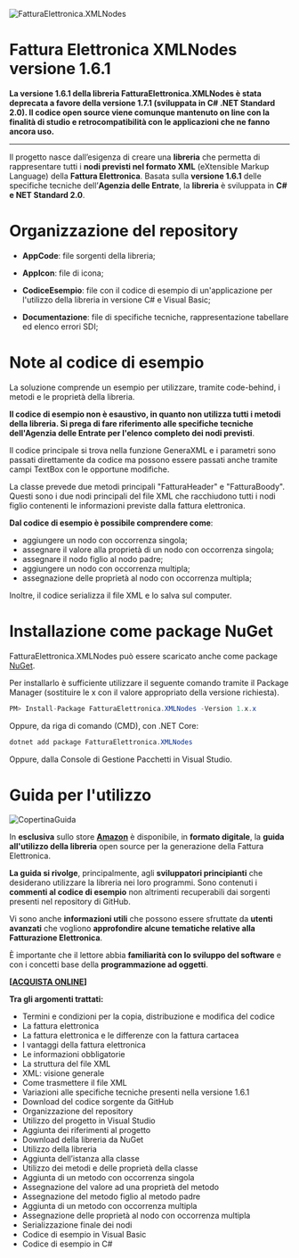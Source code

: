 ![FatturaElettronica.XMLNodes](https://etabetaweb.files.wordpress.com/2018/11/fattura-elettronica.jpg)


# Fattura Elettronica XMLNodes versione 1.6.1

**La versione 1.6.1 della libreria FatturaElettronica.XMLNodes è stata deprecata a favore della versione 1.7.1 (sviluppata in C# .NET Standard 2.0). Il codice open source viene comunque mantenuto on line con la finalità di studio e retrocompatibilità con le applicazioni che ne fanno ancora uso.**

------

Il progetto nasce dall’esigenza di creare una **libreria** che permetta di rappresentare tutti i **nodi previsti nel formato XML** (eXtensible Markup Language) della **Fattura Elettronica**. Basata sulla **versione 1.6.1** delle specifiche tecniche  dell’**Agenzia delle Entrate**, la **libreria** è sviluppata in **C# e NET Standard 2.0**.



# Organizzazione del repository

- **AppCode**: file sorgenti della libreria;

- **AppIcon**: file di icona;

- **CodiceEsempio**: file con il codice di esempio di un'applicazione per l'utilizzo della libreria in versione C# e Visual Basic;

- **Documentazione**: file di specifiche tecniche, rappresentazione tabellare ed elenco errori SDI;

  

# Note al codice di esempio

La soluzione comprende un esempio per utilizzare, tramite code-behind, i metodi e le proprietà della libreria.

**Il codice di esempio non è esaustivo, in quanto non utilizza tutti i metodi della libreria. Si prega di fare riferimento alle specifiche tecniche dell'Agenzia delle Entrate per l'elenco completo dei nodi previsti**.

Il codice principale si trova nella funzione GeneraXML e i parametri sono passati direttamente da codice ma possono essere passati anche tramite campi TextBox con le opportune modifiche.

La classe prevede due metodi principali "FatturaHeader" e "FatturaBoody". Questi sono i due nodi principali del file XML che racchiudono tutti i nodi figlio contenenti le informazioni previste dalla fattura elettronica.

**Dal codice di esempio è possibile comprendere come**:

- aggiungere un nodo con occorrenza singola;
- assegnare il valore alla proprietà di un nodo con occorrenza singola;
- assegnare il nodo figlio al nodo padre;
- aggiungere un nodo con occorrenza multipla;
- assegnazione delle proprietà al nodo con occorrenza multipla;

Inoltre, il codice serializza il file XML e lo salva sul computer.



# Installazione come package NuGet

FatturaElettronica.XMLNodes può essere scaricato anche come package [NuGet](https://www.nuget.org/packages/FatturaElettronica.XMLNodes/1.6.1). 

Per installarlo è sufficiente utilizzare il seguente comando tramite il Package Manager (sostituire le x con il valore appropriato della versione richiesta).

```c#
PM> Install-Package FatturaElettronica.XMLNodes -Version 1.x.x
```

Oppure, da riga di comando (CMD), con .NET Core:

```c#
dotnet add package FatturaElettronica.XMLNodes
```

Oppure, dalla Console di Gestione Pacchetti in Visual Studio.



# Guida per l'utilizzo

![CopertinaGuida](https://etabetaweb.files.wordpress.com/2021/05/cover-fatturaelettronica.xmlnodes-v1.6.1.jpg?w=640)

In **esclusiva** sullo store **[Amazon](https://amzn.to/3u7Dg44)** è disponibile, in **formato digitale**, la **guida all'utilizzo della libreria** open source per la generazione della Fattura Elettronica.

**La guida si rivolge**, principalmente, agli **sviluppatori principianti** che desiderano utilizzare la libreria nei loro programmi. Sono contenuti i **commenti al codice di esempio** non altrimenti recuperabili dai sorgenti presenti nel repository di GitHub.

Vi sono anche **informazioni utili** che possono essere sfruttate da **utenti avanzati** che vogliono **approfondire alcune tematiche relative alla Fatturazione Elettronica**.

È importante che il lettore abbia **familiarità con lo sviluppo del software** e con i concetti base della **programmazione ad oggetti**.



**[[ACQUISTA ONLINE](https://amzn.to/3u7Dg44)]**



**Tra gli argomenti trattati:**

- Termini e condizioni per la copia, distribuzione e modifica del codice
- La fattura elettronica
- La fattura elettronica e le differenze con la fattura cartacea
- I vantaggi della fattura elettronica
- Le informazioni obbligatorie
- La struttura del file XML
- XML: visione generale
- Come trasmettere il file XML
- Variazioni alle specifiche tecniche presenti nella versione 1.6.1
- Download del codice sorgente da GitHub
- Organizzazione del repository
- Utilizzo del progetto in Visual Studio
- Aggiunta dei riferimenti al progetto
- Download della libreria da NuGet
- Utilizzo della libreria
- Aggiunta dell’istanza alla classe
- Utilizzo dei metodi e delle proprietà della classe
- Aggiunta di un metodo con occorrenza singola
- Assegnazione del valore ad una proprietà del metodo
- Assegnazione del metodo figlio al metodo padre
- Aggiunta di un metodo con occorrenza multipla
- Assegnazione delle proprietà al nodo con occorrenza multipla
- Serializzazione finale dei nodi
- Codice di esempio in Visual Basic
- Codice di esempio in C#

